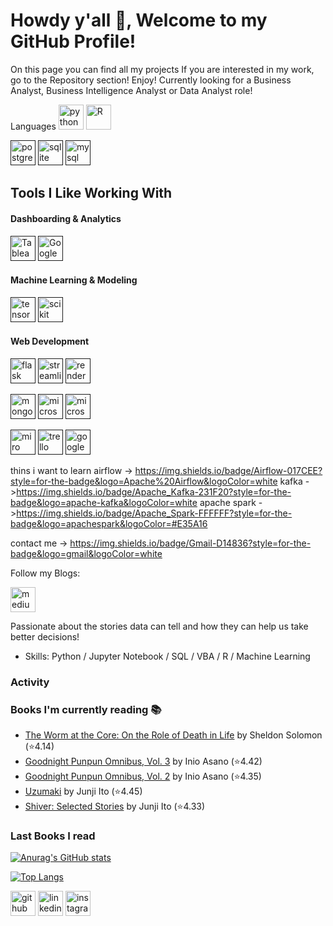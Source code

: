 # Howdy y'all 👋, Welcome to my GitHub Profile!
On this page you can find all my projects
If you are interested in my work, go to the Repository section! Enjoy!
Currently looking for a Business Analyst, Business Intelligence Analyst or Data Analyst role!

Languages
[<img src='https://img.shields.io/badge/Python-FFD43B?style=for-the-badge&logo=python&logoColor=blue' alt='python' height='40'>](https://www.python.org/)
[<img src='https://img.shields.io/badge/R-276DC3?style=for-the-badge&logo=r&logoColor=white' alt='R' height='40'>](https://education.rstudio.com/)

[<img src='https://img.shields.io/badge/PostgreSQL-316192?style=for-the-badge&logo=postgresql&logoColor=white' alt='postgresql' height='40'>]()
[<img src='https://img.shields.io/badge/SQLite-07405E?style=for-the-badge&logo=sqlite&logoColor=white' alt='sqlite' height='40'>]()
[<img src='https://img.shields.io/badge/MySQL-005C84?style=for-the-badge&logo=mysql&logoColor=white' alt='mysql' height='40'>]()

## Tools I Like Working With
#### Dashboarding & Analytics
[<img src='https://img.shields.io/badge/Tableau-E97627?style=for-the-badge&logo=Tableau&logoColor=white' alt='Tableau' height='40'>]()
[<img src='https://img.shields.io/badge/Google%20Analytics-E37400?style=for-the-badge&logo=google%20analytics&logoColor=white' alt='Google analytics' height='40'>]()

#### Machine Learning & Modeling
[<img src='https://img.shields.io/badge/TensorFlow-FF6F00?style=for-the-badge&logo=TensorFlow&logoColor=white' alt='tensor flow' height='40'>]()
[<img src='https://img.shields.io/badge/scikit_learn-F7931E?style=for-the-badge&logo=scikit-learn&logoColor=white' alt='scikit learn' height='40'>]()

#### Web Development
[<img src='https://img.shields.io/badge/Flask-000000?style=for-the-badge&logo=flask&logoColor=white' alt='flask' height='40'>]()
[<img src='https://img.shields.io/badge/Streamlit-FF4B4B?style=for-the-badge&logo=Streamlit&logoColor=white' alt='streamlit' height='40'>]()
[<img src='https://img.shields.io/badge/Render-46E3B7?style=for-the-badge&logo=render&logoColor=white' alt='render' height='40'>]()


[<img src='https://img.shields.io/badge/MongoDB-4EA94B?style=for-the-badge&logo=mongodb&logoColor=white' alt='mongodb' height='40'>]()
[<img src='https://img.shields.io/badge/microsoft%20azure-0089D6?style=for-the-badge&logo=microsoft-azure&logoColor=white' alt='microsoft azure' height='40'>]()
[<img src='https://img.shields.io/badge/Microsoft%20SQL%20Server-CC2927?style=for-the-badge&logo=microsoft%20sql%20server&logoColor=white' alt='microsoft sql server' height='40'>]()


[<img src='https://img.shields.io/badge/Miro-F7C922?style=for-the-badge&logo=Miro&logoColor=050036' alt='miro' height='40'>]()
[<img src='https://img.shields.io/badge/Trello-0052CC?style=for-the-badge&logo=trello&logoColor=white' alt='trello' height='40'>]()
[<img src='https://img.shields.io/badge/Google_Cloud-4285F4?style=for-the-badge&logo=google-cloud&logoColor=white' alt='google cloud' height='40'>]()




thins i want to learn 
airflow -> https://img.shields.io/badge/Airflow-017CEE?style=for-the-badge&logo=Apache%20Airflow&logoColor=white
kafka ->https://img.shields.io/badge/Apache_Kafka-231F20?style=for-the-badge&logo=apache-kafka&logoColor=white
apache spark ->https://img.shields.io/badge/Apache_Spark-FFFFFF?style=for-the-badge&logo=apachespark&logoColor=#E35A16

contact me -> https://img.shields.io/badge/Gmail-D14836?style=for-the-badge&logo=gmail&logoColor=white


Follow my Blogs:

[<img src='https://img.shields.io/badge/Medium-12100E?style=for-the-badge&logo=medium&logoColor=white' alt='medium' height='40'>](https://medium.com/@manuelelizaldi)

Passionate about the stories data can tell and how they can help us take better decisions! 
- Skills: Python / Jupyter Notebook / SQL / VBA / R / Machine Learning


### Activity
<!--START_SECTION:activity-->
<!--END_SECTION:activity-->


### Books I'm currently reading 📚
<!-- GOODREADS-LIST:START -->
- [The Worm at the Core: On the Role of Death in Life](https://www.goodreads.com/review/show/5868825796?utm_medium=api&utm_source=rss) by Sheldon Solomon (⭐️4.14)
- [Goodnight Punpun Omnibus, Vol. 3](https://www.goodreads.com/review/show/5849602424?utm_medium=api&utm_source=rss) by Inio Asano (⭐️4.42)
- [Goodnight Punpun Omnibus, Vol. 2](https://www.goodreads.com/review/show/5820657988?utm_medium=api&utm_source=rss) by Inio Asano (⭐️4.35)
- [Uzumaki](https://www.goodreads.com/review/show/5742625233?utm_medium=api&utm_source=rss) by Junji Ito (⭐️4.45)
- [Shiver: Selected Stories](https://www.goodreads.com/review/show/5742624859?utm_medium=api&utm_source=rss) by Junji Ito (⭐️4.33)
<!-- GOODREADS-LIST:END -->

### Last Books I read
<!-- GOODREADS-LIST:START -->
<!-- GOODREADS-LIST:END -->


[![Anurag's GitHub stats](https://github-readme-stats.vercel.app/api?username=ManuelElizaldi&show_icons=true&theme=darcula)](https://github.com/anuraghazra/github-readme-stats)

[![Top Langs](https://github-readme-stats-sigma-five.vercel.app/api/top-langs/?username=ManuelElizaldi&layout=compact&theme=darcula)](https://github.com/ManuelElizaldi/github-readme-stats)

[<img src='https://cdn.jsdelivr.net/npm/simple-icons@3.0.1/icons/github.svg' alt='github' height='40'>](https://github.com/ManuelElizaldi)  [<img src='https://camo.githubusercontent.com/664c2de311e644ef2d6645d7ddcdc8923413ace85efa19b0dacbd08826b08297/68747470733a2f2f7265732e636c6f7564696e6172792e636f6d2f696d706f7274646174612f696d6167652f75706c6f61642f76313539353031323335342f6c696e6b6564696e5f7439716977792e706e67' alt='linkedin' height='40'>](https://www.linkedin.com/in/manuelelizaldi/)  [<img src='https://external-content.duckduckgo.com/iu/?u=https%3A%2F%2Fupload.wikimedia.org%2Fwikipedia%2Fcommons%2Fthumb%2Fe%2Fe7%2FInstagram_logo_2016.svg%2F1200px-Instagram_logo_2016.svg.png&f=1&nofb=1' alt='instagram' height='40'>](https://www.instagram.com/manuelizaldi/)
